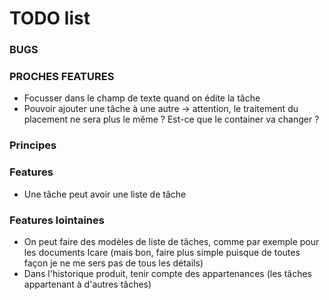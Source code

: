 # TODO list

### BUGS

### PROCHES FEATURES

* Focusser dans le champ de texte quand on édite la tâche
* Pouvoir ajouter une tâche à une autre
  -> attention, le traitement du placement ne sera plus le même
  ? Est-ce que le container va changer ?


### Principes


### Features

* Une tâche peut avoir une liste de tâche

### Features lointaines
* On peut faire des modèles de liste de tâches, comme par exemple pour les documents Icare (mais bon, faire plus simple puisque de toutes façon je ne me sers pas de tous les détails)
* Dans l'historique produit, tenir compte des appartenances (les tâches appartenant à d'autres tâches)
